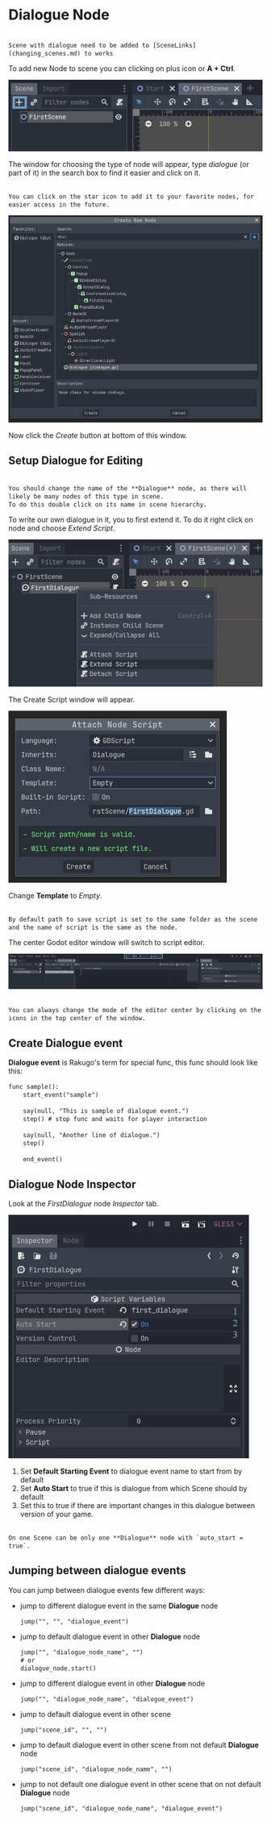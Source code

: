 # Dialogue Node

```{note}

Scene with dialogue need to be added to [SceneLinks](changing_scenes.md) to works
```

To add new Node to scene you can clicking on plus icon or **A + Ctrl**.

![](_images/dialogue_node/add-node.png)

The window for choosing the type of node will appear, type _dialogue_ (or part of it) in the search box to find it easier and click on it.

```{tip}

You can click on the star icon to add it to your favorite nodes, for easier access in the future.
```

![](_images/dialogue_node/add-node-window.png)

Now click the _Create_ button at bottom of this window.

## Setup Dialogue for Editing

```{note}

You should change the name of the **Dialogue** node, as there will likely be many nodes of this type in scene.
To do this double click on its name in scene hierarchy.
```

To write our own dialogue in it, you to first extend it.
To do it right click on node and choose _Extend Script_.

![](_images/dialogue_node/extend-script.png)

The Create Script window will appear.

![](_images/dialogue_node/extend-script-window.png)

Change **Template** to _Empty_.

```{note}

By default path to save script is set to the same folder as the scene and the name of script is the same as the node.
```

The center Godot editor window will switch to script editor.

![](_images/dialogue_node/script-tab.png)

```{tip}

You can always change the mode of the editor center by clicking on the icons in the top center of the window.
```

## Create Dialogue event

**Dialogue event** is Rakugo's term for special func, this func should look like this:

```gdscript
func sample():
    start_event("sample")

    say(null, "This is sample of dialogue event.")
    step() # stop func and waits for player interaction

    say(null, "Another line of dialogue.")
    step()

    end_event()
```

## Dialogue Node Inspector

Look at the _FirstDialogue_ node _Inspector_ tab.

![](_images/dialogue_node/dialogue-node.png)

1. Set **Default Starting Event** to dialogue event name to start from by default
2. Set **Auto Start** to true if this is dialogue from which Scene should by default
3. Set this to true if there are important changes in this dialogue between version of your game.

```{warning}

On one Scene can be only one **Dialogue** node with `auto_start = true`.
```

## Jumping between dialogue events

You can jump between dialogue events few different ways:

- jump to different dialogue event in the same **Dialogue** node

  ```gdscript
  jump("", "", "dialogue_event")
  ```

- jump to default dialogue event in other **Dialogue** node

  ```gdscript
  jump("", "dialogue_node_name", "")
  # or
  dialogue_node.start()
  ```

- jump to different dialogue event in other **Dialogue** node

  ```gdscript
  jump("", "dialogue_node_name", "dialogue_event")
  ```

- jump to default dialogue event in other scene

  ```gdscript
  jump("scene_id", "", "")
  ```

- jump to default dialogue event in other scene from not default **Dialogue** node
  ```gdscript
  jump("scene_id", "dialogue_node_name", "")
  ```
- jump to not default one dialogue event in other scene that on not default **Dialogue** node
  ```gdscript
  jump("scene_id", "dialogue_node_name", "dialogue_event")
  ```
